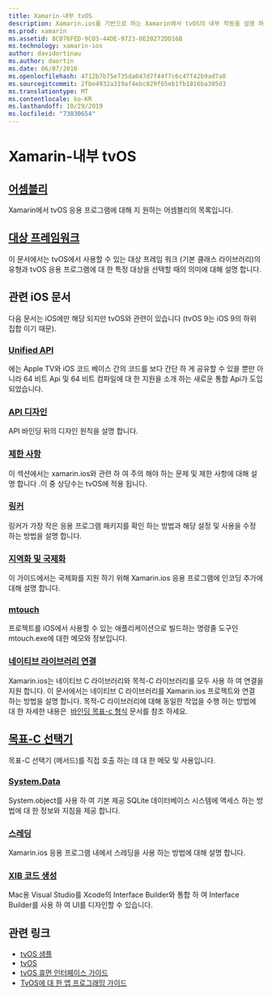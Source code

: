 ```yaml
---
title: Xamarin-내부 tvOS
description: Xamarin.ios를 기반으로 하는 Xamarin에서 tvOS의 내부 작동을 설명 하는 문서입니다. 링크 콘텐츠는 어셈블리, 대상 프레임 워크 및 관련 iOS 개념을 설명 합니다.
ms.prod: xamarin
ms.assetid: 8C076FED-9C03-44DE-9723-0E20272DD16B
ms.technology: xamarin-ios
author: davidortinau
ms.author: daortin
ms.date: 06/07/2016
ms.openlocfilehash: 4712b7b75e735da047d7f44f7c6c47f42b9ad7a8
ms.sourcegitcommit: 2fbe4932a319af4ebc829f65eb1fb1816ba305d3
ms.translationtype: MT
ms.contentlocale: ko-KR
ms.lasthandoff: 10/29/2019
ms.locfileid: "73030654"
---
```

# <a name="tvos-in-xamarin-internals"></a>Xamarin-내부 tvOS 

## <a name="assembliesiostvosinternalsassembliesmd"></a>[어셈블리](~/ios/tvos/internals/assemblies.md)

Xamarin에서 tvOS 응용 프로그램에 대해 지 원하는 어셈블리의 목록입니다.

## <a name="target-frameworksiostvosinternalsframeworksmd"></a>[대상 프레임워크](~/ios/tvos/internals/frameworks.md)

이 문서에서는 tvOS에서 사용할 수 있는 대상 프레임 워크 (기본 클래스 라이브러리)의 유형과 tvOS 응용 프로그램에 대 한 특정 대상을 선택할 때의 의미에 대해 설명 합니다.

## <a name="related-ios-articles"></a>관련 iOS 문서

다음 문서는 iOS에만 해당 되지만 tvOS와 관련이 있습니다 (tvOS 9는 iOS 9의 하위 집합 이기 때문).

### <a name="unified-apicross-platformmaciosunifiedindexmd"></a>[Unified API](~/cross-platform/macios/unified/index.md)

에는 Apple TV와 iOS 코드 베이스 간의 코드를 보다 간단 하 게 공유할 수 있을 뿐만 아니라 64 비트 Api 및 64 비트 컴파일에 대 한 지원을 소개 하는 새로운 통합 Api가 도입 되었습니다.  

### <a name="api-designiosinternalsapi-designindexmd"></a>[API 디자인](~/ios/internals/api-design/index.md)

API 바인딩 뒤의 디자인 원칙을 설명 합니다.

### <a name="limitationsiosinternalslimitationsmd"></a>[제한 사항](~/ios/internals/limitations.md)

이 섹션에서는 xamarin.ios와 관련 하 여 주의 해야 하는 문제 및 제한 사항에 대해 설명 합니다 .이 중 상당수는 tvOS에 적용 됩니다.

### <a name="linkeriosdeploy-testlinkermd"></a>[링커](~/ios/deploy-test/linker.md)

링커가 가장 작은 응용 프로그램 패키지를 확인 하는 방법과 해당 설정 및 사용을 수정 하는 방법을 설명 합니다.

### <a name="localization-and-internationalizationiosapp-fundamentalslocalizationindexmd"></a>[지역화 및 국제화](~/ios/app-fundamentals/localization/index.md)

이 가이드에서는 국제화를 지원 하기 위해 Xamarin.ios 응용 프로그램에 인코딩 추가에 대해 설명 합니다.

### <a name="mtouchiosdeploy-testmtouchmd"></a>[mtouch](~/ios/deploy-test/mtouch.md)

프로젝트를 iOS에서 사용할 수 있는 애플리케이션으로 빌드하는 명령줄 도구인 mtouch.exe에 대한 메모와 정보입니다.

### <a name="linking-native-librariesiosplatformnative-interopmd"></a>[네이티브 라이브러리 연결](~/ios/platform/native-interop.md)

Xamarin.ios는 네이티브 C 라이브러리와 목적-C 라이브러리를 모두 사용 하 여 연결을 지원 합니다. 이 문서에서는 네이티브 C 라이브러리를 Xamarin.ios 프로젝트와 연결 하는 방법을 설명 합니다. 목적-C 라이브러리에 대해 동일한 작업을 수행 하는 방법에 대 한 자세한 내용은&nbsp; [바인딩 목표-c 형식](~/ios/platform/binding-objective-c/index.md)&nbsp;문서를 참조 하세요.

## <a name="objective-c-selectorsiosinternalsobjective-c-selectorsmd"></a>[목표-C 선택기](~/ios/internals/objective-c-selectors.md)

목표-C 선택기 (메서드)를 직접 호출 하는 데 대 한 메모 및 사용입니다.

### <a name="systemdataiosdata-cloudsystemdatamd"></a>[System.Data](~/ios/data-cloud/system.data.md)

System.object를 사용 하 여 기본 제공 SQLite 데이터베이스 시스템에 액세스 하는 방법에 대 한 정보와 지침을 제공 합니다.

### <a name="threadingiosapp-fundamentalsthreadingmd"></a>[스레딩](~/ios/app-fundamentals/threading.md)

Xamarin.ios 응용 프로그램 내에서 스레딩을 사용 하는 방법에 대해 설명 합니다.

### <a name="xib-code-generationiosinternalsxib-code-generationmd"></a>[XIB 코드 생성](~/ios/internals/xib-code-generation.md)

Mac용 Visual Studio를 Xcode의 Interface Builder와 통합 하 여 Interface Builder를 사용 하 여 UI를 디자인할 수 있습니다.

## <a name="related-links"></a>관련 링크

- [tvOS 샘플](https://docs.microsoft.com/samples/browse/?products=xamarin&term=Xamarin.iOS+tvOS)
- [tvOS](https://developer.apple.com/tvos/)
- [tvOS 휴먼 인터페이스 가이드](https://developer.apple.com/tvos/human-interface-guidelines/)
- [TvOS에 대 한 앱 프로그래밍 가이드](https://developer.apple.com/library/prerelease/tvos/documentation/General/Conceptual/AppleTV_PG/)

